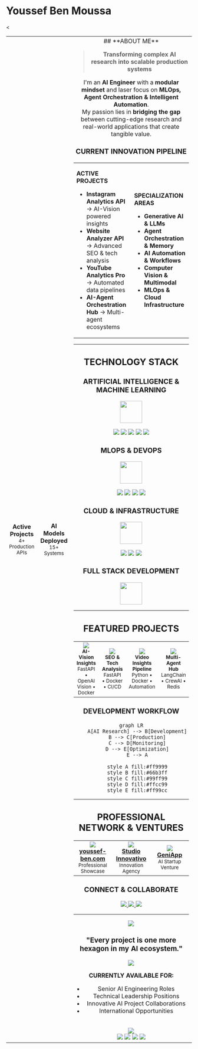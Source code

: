# Youssef Ben Moussa

<
<table align="center">
<tr>
<td align="center"><b>Active Projects</b><br/><sub>4+ Production APIs</sub></td>
<td align="center"><b>AI Models Deployed</b><br/><sub>15+ Systems</sub></td>
<td align="center">
## **ABOUT ME**

> **Transforming complex AI research into scalable production systems**

I'm an **AI Engineer** with a **modular mindset** and laser focus on **MLOps, Agent Orchestration & Intelligent Automation**.  
My passion lies in **bridging the gap** between cutting-edge research and real-world applications that create tangible value.

<div align="center">

### **CURRENT INNOVATION PIPELINE**

<table>
<tr>
<td width="50%">

**ACTIVE PROJECTS**
- **Instagram Analytics API** → AI-Vision powered insights
- **Website Analyzer API** → Advanced SEO & tech analysis  
- **YouTube Analytics Pro** → Automated data pipelines
- **AI-Agent Orchestration Hub** → Multi-agent ecosystems

</td>
<td width="50%">

**SPECIALIZATION AREAS**
- **Generative AI & LLMs**
- **Agent Orchestration & Memory**
- **AI Automation & Workflows**
- **Computer Vision & Multimodal**
- **MLOps & Cloud Infrastructure**

</td>
</tr>
</table>

</div>

---

## **TECHNOLOGY STACK**

<div align="center">

### **ARTIFICIAL INTELLIGENCE & MACHINE LEARNING**

<p align="center">
<img src="https://skillicons.dev/icons?i=python,pytorch,tensorflow&theme=dark" height="60"/>
</p>

<p align="center">
<img src="https://img.shields.io/badge/Transformers-FFD21E?style=for-the-badge&logo=huggingface&logoColor=black"/>
<img src="https://img.shields.io/badge/LangChain-1C3C3C?style=for-the-badge&logo=chainlink&logoColor=white"/>
<img src="https://img.shields.io/badge/OpenAI-412991?style=for-the-badge&logo=openai&logoColor=white"/>
<img src="https://img.shields.io/badge/CrewAI-FF6B6B?style=for-the-badge&logoColor=white"/>
<img src="https://img.shields.io/badge/scikit--learn-F7931E?style=for-the-badge&logo=scikit-learn&logoColor=white"/>
</p>

### **MLOPS & DEVOPS**

<p align="center">
<img src="https://skillicons.dev/icons?i=docker,kubernetes,fastapi,github&theme=dark" height="60"/>
</p>

<p align="center">
<img src="https://img.shields.io/badge/MLflow-0194E2?style=for-the-badge&logo=mlflow&logoColor=white"/>
<img src="https://img.shields.io/badge/Kubeflow-0066FF?style=for-the-badge&logo=kubernetes&logoColor=white"/>
<img src="https://img.shields.io/badge/DVC-945DD6?style=for-the-badge&logo=dvc&logoColor=white"/>
<img src="https://img.shields.io/badge/GitHub%20Actions-2088FF?style=for-the-badge&logo=githubactions&logoColor=white"/>
</p>

### **CLOUD & INFRASTRUCTURE**

<p align="center">
<img src="https://skillicons.dev/icons?i=aws,postgresql,mongodb,redis&theme=dark" height="60"/>
</p>

<p align="center">
<img src="https://img.shields.io/badge/Pinecone-000000?style=for-the-badge&logo=pinecone&logoColor=white"/>
<img src="https://img.shields.io/badge/Vercel-000000?style=for-the-badge&logo=vercel&logoColor=white"/>
<img src="https://img.shields.io/badge/Vector_Databases-FF4081?style=for-the-badge&logoColor=white"/>
</p>

### **FULL STACK DEVELOPMENT**

<p align="center">
<img src="https://skillicons.dev/icons?i=nextjs,nodejs,express,tailwind&theme=dark" height="60"/>
</p>

</div>

---

## **FEATURED PROJECTS**

<div align="center">

<table>
<tr>
<td width="25%" align="center">
<img src="https://img.shields.io/badge/Instagram_Analytics-E4405F?style=for-the-badge&logo=instagram&logoColor=white"/><br/>
<sub><b>AI-Vision Insights</b></sub><br/>
<sup>FastAPI • OpenAI Vision • Docker</sup>
</td>
<td width="25%" align="center">
<img src="https://img.shields.io/badge/Website_Analyzer-4285F4?style=for-the-badge&logo=googlechrome&logoColor=white"/><br/>
<sub><b>SEO & Tech Analysis</b></sub><br/>
<sup>FastAPI • Docker • CI/CD</sup>
</td>
<td width="25%" align="center">
<img src="https://img.shields.io/badge/YouTube_Analytics-FF0000?style=for-the-badge&logo=youtube&logoColor=white"/><br/>
<sub><b>Video Insights Pipeline</b></sub><br/>
<sup>Python • Docker • Automation</sup>
</td>
<td width="25%" align="center">
<img src="https://img.shields.io/badge/AI_Orchestration-00D4FF?style=for-the-badge&logoColor=black"/><br/>
<sub><b>Multi-Agent Hub</b></sub><br/>
<sup>LangChain • CrewAI • Redis</sup>
</td>
</tr>
</table>

### **DEVELOPMENT WORKFLOW**

```mermaid
graph LR
    A[AI Research] --> B[Development]
    B --> C[Production]
    C --> D[Monitoring]
    D --> E[Optimization]
    E --> A
    
    style A fill:#ff9999
    style B fill:#66b3ff
    style C fill:#99ff99
    style D fill:#ffcc99
    style E fill:#ff99cc
```

</div>

---

## **PROFESSIONAL NETWORK & VENTURES**

<div align="center">

<table>
<tr>
<td width="33%" align="center">
<img src="https://img.shields.io/badge/Personal_Portfolio-FF5722?style=for-the-badge&logoColor=white"/><br/>
<b><a href="https://youssef-ben.com">youssef-ben.com</a></b><br/>
<sub>Professional Showcase</sub>
</td>
<td width="33%" align="center">
<img src="https://img.shields.io/badge/Studio_Innovativo-2E86C1?style=for-the-badge&logoColor=white"/><br/>
<b><a href="https://studioinnovativo.it">Studio Innovativo</a></b><br/>
<sub>Innovation Agency</sub>
</td>
<td width="33%" align="center">
<img src="https://img.shields.io/badge/GeniApp-00BCD4?style=for-the-badge&logoColor=white"/><br/>
<b><a href="http://geniapp.it">GeniApp</a></b><br/>
<sub>AI Startup Venture</sub>
</td>
</tr>
</table>

### **CONNECT & COLLABORATE**

<p align="center">
<a href="https://linkedin.com/in/youssef-ben-moussa">
<img src="https://img.shields.io/badge/LinkedIn-0077B5?style=for-the-badge&logo=linkedin&logoColor=white"/>
</a>
<a href="mailto:youssef@example.com">
<img src="https://img.shields.io/badge/Email-D14836?style=for-the-badge&logo=gmail&logoColor=white"/>
</a>
<a href="#">
<img src="https://img.shields.io/badge/Schedule_Meeting-4285F4?style=for-the-badge&logo=googlecalendar&logoColor=white"/>
</a>
</p>

</div>

---

<div align="center">

<img src="https://capsule-render.vercel.app/api?type=rect&color=gradient&customColorList=0,2,2,5,30&height=4"/>

### **"Every project is one more hexagon in my AI ecosystem."**

<img src="https://readme-typing-svg.herokuapp.com?font=Orbitron&weight=600&size=18&pause=1200&color=00D4FF&center=true&vCenter=true&width=600&lines=Open+to+International+Collaboration;Seeking+Opportunities+in+Netherlands;Ready+to+Build+the+Future+of+AI"/>

<br/>

**CURRENTLY AVAILABLE FOR:**
- Senior AI Engineering Roles
- Technical Leadership Positions  
- Innovative AI Project Collaborations
- International Opportunities

<br/>

<img src="https://github-readme-activity-graph.vercel.app/graph?username=yousse-f&theme=react-dark&hide_border=true&area=true&color=00D4FF"/>

<br/>

<img src="https://komarev.com/ghpvc/?username=yousse-f&label=Profile%20Views&color=00D4FF&style=for-the-badge&labelColor=000000"/>
<img src="https://img.shields.io/github/followers/yousse-f?label=Followers&style=for-the-badge&color=00D4FF&labelColor=000000"/>
<img src="https://img.shields.io/badge/Status-Available%20for%20Collaboration-success?style=for-the-badge&labelColor=darkgreen"/>

<img src="https://capsule-render.vercel.app/api?type=waving&color=gradient&customColorList=0,2,2,5,30&height=100&section=footer"/>

</div>

